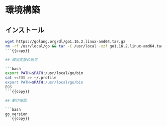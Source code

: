 # 環境構築

## インストール

```bash
wget https://golang.org/dl/go1.16.2.linux-amd64.tar.gz
rm -rf /usr/local/go && tar -C /usr/local -xzf go1.16.2.linux-amd64.tar.gz
```{{copy}}

## 環境変数の設定

```bash
export PATH=$PATH:/usr/local/go/bin
cat <<EOS >> ~/.profile
export PATH=$PATH:/usr/local/go/bin
EOS
```{{copy}}

## 動作確認

```bash
go version
```{{copy}}

